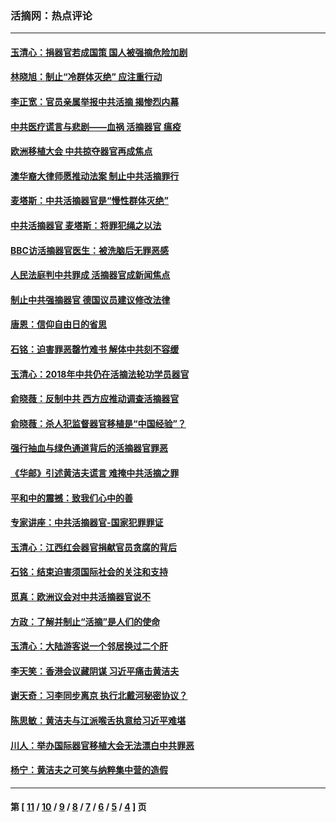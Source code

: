 ### 活摘网：热点评论
---
#### [玉清心：捐器官若成国策 国人被强摘危险加剧](../../pages/nf5879/n12802713.md?05100430) 
#### [林晓旭：制止“冷群体灭绝” 应注重行动](../../pages/nf5879/n12779736.md?05100430) 
#### [李正宽：官员亲属举报中共活摘 揭惨烈内幕](../../pages/nf5879/n12684490.md?05100430) 
#### [中共医疗谎言与悲剧——血祸 活摘器官 瘟疫](../../pages/nf5879/n12372103.md?05100430) 
#### [欧洲移植大会 中共掠夺器官再成焦点](../../pages/nf5879/n11538883.md?05100430) 
#### [澳华裔大律师愿推动法案 制止中共活摘罪行](../../pages/nf5879/n11377039.md?05100430) 
#### [麦塔斯：中共活摘器官是“慢性群体灭绝”](../../pages/nf5879/n11350529.md?05100430) 
#### [中共活摘器官 麦塔斯：将罪犯绳之以法](../../pages/nf5879/n11347973.md?05100430) 
#### [BBC访活摘器官医生：被洗脑后无罪恶感](../../pages/nf5879/n11335935.md?05100430) 
#### [人民法庭判中共罪成 活摘器官成新闻焦点](../../pages/nf5879/n11331578.md?05100430) 
#### [制止中共强摘器官 德国议员建议修改法律](../../pages/nf5879/n11249451.md?05100430) 
#### [唐恩：信仰自由日的省思](../../pages/nf5879/n11003525.md?05100430) 
#### [石铭：迫害罪恶罄竹难书  解体中共刻不容缓](../../pages/nf5879/n10942855.md?05100430) 
#### [玉清心：2018年中共仍在活摘法轮功学员器官](../../pages/nf5879/n10914646.md?05100430) 
#### [俞晓薇：反制中共 西方应推动调查活摘器官](../../pages/nf5879/n10794671.md?05100430) 
#### [俞晓薇：杀人犯监督器官移植是“中国经验”？](../../pages/nf5879/n10466427.md?05100430) 
#### [强行抽血与绿色通道背后的活摘器官罪恶](../../pages/nf5879/n10004708.md?05100430) 
#### [《华邮》引述黄洁夫谎言 难掩中共活摘之罪](../../pages/nf5879/n9642309.md?05100430) 
#### [平和中的震撼：致我们心中的善](../../pages/nf5879/n9021123.md?05100430) 
#### [专家讲座：中共活摘器官-国家犯罪罪证](../../pages/nf5879/n8828153.md?05100430) 
#### [玉清心：江西红会器官捐献官员贪腐的背后](../../pages/nf5879/n8522122.md?05100430) 
#### [石铭：结束迫害须国际社会的关注和支持](../../pages/nf5879/n8443497.md?05100430) 
#### [觅真：欧洲议会对中共活摘器官说不](../../pages/nf5879/n8337486.md?05100430) 
#### [方政：了解并制止“活摘”是人们的使命](../../pages/nf5879/n8329214.md?05100430) 
#### [玉清心：大陆游客说一个邻居换过二个肝](../../pages/nf5879/n8291404.md?05100430) 
#### [李天笑：香港会议藏阴谋 习近平痛击黄洁夫](../../pages/nf5879/n8241459.md?05100430) 
#### [谢天奇：习李同步离京 执行北戴河秘密协议？](../../pages/nf5879/n8230418.md?05100430) 
#### [陈思敏：黄洁夫与江派喉舌执意给习近平难堪](../../pages/nf5879/n8222166.md?05100430) 
#### [川人：举办国际器官移植大会无法漂白中共罪恶](../../pages/nf5879/n8221121.md?05100430) 
#### [杨宁：黄洁夫之可笑与纳粹集中营的造假](../../pages/nf5879/n8219897.md?05100430) 

---
#### 第 [ [11](./11.md?05100430) / [10](./10.md?05100430) / [9](./9.md?05100430) / [8](./8.md?05100430) / [7](./7.md?05100430) / [6](./6.md?05100430) / [5](./5.md?05100430) / [4](./4.md?05100430) ] 页
